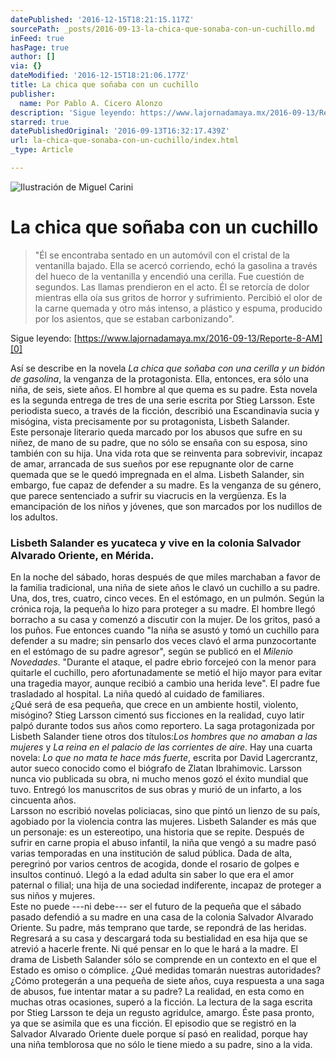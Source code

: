 ```yaml
---
datePublished: '2016-12-15T18:21:15.117Z'
sourcePath: _posts/2016-09-13-la-chica-que-sonaba-con-un-cuchillo.md
inFeed: true
hasPage: true
author: []
via: {}
dateModified: '2016-12-15T18:21:06.177Z'
title: La chica que soñaba con un cuchillo
publisher:
  name: Por Pablo A. Cicero Alonzo
description: 'Sigue leyendo: https://www.lajornadamaya.mx/2016-09-13/Reporte-8-AM'
starred: true
datePublishedOriginal: '2016-09-13T16:32:17.439Z'
url: la-chica-que-sonaba-con-un-cuchillo/index.html
_type: Article

---
```

![Ilustración de Miguel Carini ](https://the-grid-user-content.s3-us-west-2.amazonaws.com/24ab2440-0fe3-4f61-8cbd-5a8c2663c656.jpg)

# La chica que soñaba con un cuchillo

> "Él se encontraba sentado en un automóvil con el cristal de la ventanilla bajado. Ella se acercó corriendo, echó la gasolina a través del hueco de la ventanilla y encendió una cerilla. Fue cuestión de segundos. Las llamas prendieron en el acto. Él se retorcía de dolor mientras ella oía sus gritos de horror y sufrimiento. Percibió el olor de la carne quemada y otro más intenso, a plástico y espuma, producido por los asientos, que se estaban carbonizando".

Sigue leyendo: [https://www.lajornadamaya.mx/2016-09-13/Reporte-8-AM][0]

Así se describe en la novela _La chica que soñaba con una cerilla y un bidón de gasolina_, la venganza de la protagonista. Ella, entonces, era sólo una niña, de seis, siete años. El hombre al que quema es su padre. Esta novela es la segunda entrega de tres de una serie escrita por Stieg Larsson. Este periodista sueco, a través de la ficción, describió una Escandinavia sucia y misógina, vista precisamente por su protagonista, Lisbeth Salander.  
Este personaje literario queda marcado por los abusos que sufre en su niñez, de mano de su padre, que no sólo se ensaña con su esposa, sino también con su hija. Una vida rota que se reinventa para sobrevivir, incapaz de amar, arrancada de sus sueños por ese repugnante olor de carne quemada que se le quedó impregnada en el alma. Lisbeth Salander, sin embargo, fue capaz de defender a su madre. Es la venganza de su género, que parece sentenciado a sufrir su viacrucis en la vergüenza. Es la emancipación de los niños y jóvenes, que son marcados por los nudillos de los adultos.

### **Lisbeth Salander es yucateca y vive en la colonia Salvador Alvarado Oriente, en Mérida.**

En la noche del sábado, horas después de que miles marchaban a favor de la familia tradicional, una niña de siete años le clavó un cuchillo a su padre. Una, dos, tres, cuatro, cinco veces. En el estómago, en un pulmón. Según la crónica roja, la pequeña lo hizo para proteger a su madre. El hombre llegó borracho a su casa y comenzó a discutir con la mujer. De los gritos, pasó a los puños. Fue entonces cuando "la niña se asustó y tomó un cuchillo para defender a su madre; sin pensarlo dos veces clavó el arma punzocortante en el estómago de su padre agresor", según se publicó en el _Milenio Novedades_. "Durante el ataque, el padre ebrio forcejeó con la menor para quitarle el cuchillo, pero afortunadamente se metió el hijo mayor para evitar una tragedia mayor, aunque recibió a cambio una herida leve". El padre fue trasladado al hospital. La niña quedó al cuidado de familiares.  
¿Qué será de esa pequeña, que crece en un ambiente hostil, violento, misógino? Stieg Larsson cimentó sus ficciones en la realidad, cuyo latir palpó durante todos sus años como reportero. La saga protagonizada por Lisbeth Salander tiene otros dos títulos:_Los hombres que no amaban a las mujeres_ y _La reina en el palacio de las corrientes de aire_. Hay una cuarta novela: _Lo que no mata te hace más fuerte_, escrita por David Lagercrantz, autor sueco conocido como el biógrafo de Zlatan Ibrahimovic. Larsson nunca vio publicada su obra, ni mucho menos gozó el éxito mundial que tuvo. Entregó los manuscritos de sus obras y murió de un infarto, a los cincuenta años.  
Larsson no escribió novelas policiacas, sino que pintó un lienzo de su país, agobiado por la violencia contra las mujeres. Lisbeth Salander es más que un personaje: es un estereotipo, una historia que se repite. Después de sufrir en carne propia el abuso infantil, la niña que vengó a su madre pasó varias temporadas en una institución de salud pública. Dada de alta, peregrinó por varios centros de acogida, donde el rosario de golpes e insultos continuó. Llegó a la edad adulta sin saber lo que era el amor paternal o filial; una hija de una sociedad indiferente, incapaz de proteger a sus niños y mujeres.   
Este no puede ---ni debe--- ser el futuro de la pequeña que el sábado pasado defendió a su madre en una casa de la colonia Salvador Alvarado Oriente. Su padre, más temprano que tarde, se repondrá de las heridas. Regresará a su casa y descargará toda su bestialidad en esa hija que se atrevió a hacerle frente. Ni qué pensar en lo que le hará a la madre. El drama de Lisbeth Salander sólo se comprende en un contexto en el que el Estado es omiso o cómplice. ¿Qué medidas tomarán nuestras autoridades? ¿Cómo protegerán a una pequeña de siete años, cuya respuesta a una saga de abusos, fue intentar matar a su padre? La realidad, en esta como en muchas otras ocasiones, superó a la ficción. La lectura de la saga escrita por Stieg Larsson te deja un regusto agridulce, amargo. Éste pasa pronto, ya que se asimila que es una ficción. El episodio que se registró en la Salvador Alvarado Oriente duele porque sí pasó en realidad, porque hay una niña temblorosa que no sólo le tiene miedo a su padre, sino a la vida.

[0]: https://www.lajornadamaya.mx/2016-09-13/Reporte-8-AM